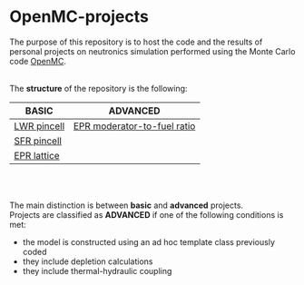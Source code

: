 # OpenMC-projects

The purpose of this repository is to host the code and the results of personal projects on neutronics simulation performed using the Monte Carlo code [OpenMC](https://openmc.org/).
<br></br>

The **structure** of the repository is the following:

|BASIC                               |ADVANCED                                                     |
|------------------------------------|-------------------------------------------------------------|
|[LWR pincell](./basic/LWR_pincell/)|[EPR moderator-to-fuel ratio](./advanced/EPR_mod_fuel_ratio/)|
|[SFR pincell](./basic/SFR_pincell/)|                                                             |
|[EPR lattice](./basic/EPR_lattice/)|                                                             |

<br></br>


The main distinction is between **basic** and **advanced** projects.\
Projects are classified as **ADVANCED** if one of the following conditions is met:
- the model is constructed using an ad hoc template class previously coded
- they include depletion calculations
- they include thermal-hydraulic coupling




